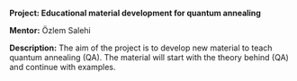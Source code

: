 **Project: Educational material development for quantum annealing**

**Mentor:** Özlem Salehi

**Description:** The aim of the project is to develop new material to teach quantum annealing (QA). The material will start with the theory behind (QA) and continue with examples.
